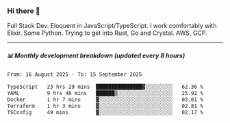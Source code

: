 ### Hi there 👋

Full Stack Dev. Eloquent in JavaScript/TypeScript. I work comfortably with Elixir. Some Python. Trying to get into Rust, Go and Crystal. AWS, GCP.

***

##### 📊 Monthly development breakdown (updated every 8 hours)

<!--START_SECTION:waka-->

```txt
From: 16 August 2025 - To: 15 September 2025

TypeScript   23 hrs 29 mins  ███████████████▓░░░░░░░░░   62.36 %
YAML         9 hrs 46 mins   ██████▒░░░░░░░░░░░░░░░░░░   25.92 %
Docker       1 hr 7 mins     ▓░░░░░░░░░░░░░░░░░░░░░░░░   03.01 %
Terraform    1 hr 3 mins     ▓░░░░░░░░░░░░░░░░░░░░░░░░   02.81 %
TSConfig     49 mins         ▓░░░░░░░░░░░░░░░░░░░░░░░░   02.17 %
```

<!--END_SECTION:waka-->
